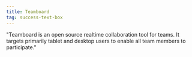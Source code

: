 ```yaml
---
title: Teamboard 
tag: success-text-box
---
```


"Teamboard is an open source realtime collaboration tool for teams. It targets primarily tablet and desktop users to enable all team members to participate."
